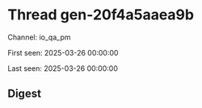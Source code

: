 # Thread gen-20f4a5aaea9b
Channel: io_qa_pm

First seen: 2025-03-26 00:00:00

Last seen: 2025-03-26 00:00:00

## Digest


